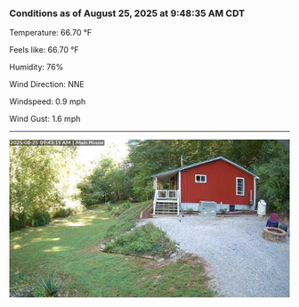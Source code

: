 ### Conditions as of August 25, 2025 at 9:48:35 AM CDT 

Temperature: 66.70 &deg;F

Feels like: 66.70 &deg;F

Humidity: 76%

Wind Direction: NNE

Windspeed: 0.9 mph

Wind Gust: 1.6 mph

---

<img src="./images/latest.jpeg"/>

